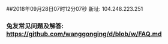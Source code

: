 ##2018年09月28日07时12分07秒 新址: 104.248.223.251
### 兔友常见问题及解答: https://github.com/wanggonging/d/blob/w/FAQ.md
